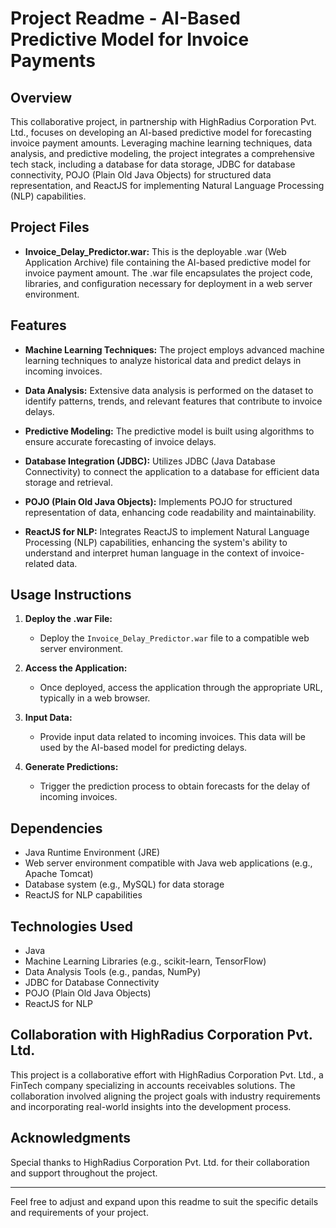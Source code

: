 # Project Readme - AI-Based Predictive Model for Invoice Payments

## Overview

This collaborative project, in partnership with HighRadius Corporation Pvt. Ltd., focuses on developing an AI-based predictive model for forecasting invoice payment amounts. Leveraging machine learning techniques, data analysis, and predictive modeling, the project integrates a comprehensive tech stack, including a database for data storage, JDBC for database connectivity, POJO (Plain Old Java Objects) for structured data representation, and ReactJS for implementing Natural Language Processing (NLP) capabilities.

## Project Files

- **Invoice_Delay_Predictor.war:** This is the deployable .war (Web Application Archive) file containing the AI-based predictive model for invoice payment amount. The .war file encapsulates the project code, libraries, and configuration necessary for deployment in a web server environment.

## Features

- **Machine Learning Techniques:** The project employs advanced machine learning techniques to analyze historical data and predict delays in incoming invoices.

- **Data Analysis:** Extensive data analysis is performed on the dataset to identify patterns, trends, and relevant features that contribute to invoice delays.

- **Predictive Modeling:** The predictive model is built using algorithms to ensure accurate forecasting of invoice delays.

- **Database Integration (JDBC):** Utilizes JDBC (Java Database Connectivity) to connect the application to a database for efficient data storage and retrieval.

- **POJO (Plain Old Java Objects):** Implements POJO for structured representation of data, enhancing code readability and maintainability.

- **ReactJS for NLP:** Integrates ReactJS to implement Natural Language Processing (NLP) capabilities, enhancing the system's ability to understand and interpret human language in the context of invoice-related data.

## Usage Instructions

1. **Deploy the .war File:**
   - Deploy the `Invoice_Delay_Predictor.war` file to a compatible web server environment.

2. **Access the Application:**
   - Once deployed, access the application through the appropriate URL, typically in a web browser.

3. **Input Data:**
   - Provide input data related to incoming invoices. This data will be used by the AI-based model for predicting delays.

4. **Generate Predictions:**
   - Trigger the prediction process to obtain forecasts for the delay of incoming invoices.

## Dependencies

- Java Runtime Environment (JRE)
- Web server environment compatible with Java web applications (e.g., Apache Tomcat)
- Database system (e.g., MySQL) for data storage
- ReactJS for NLP capabilities

## Technologies Used

- Java
- Machine Learning Libraries (e.g., scikit-learn, TensorFlow)
- Data Analysis Tools (e.g., pandas, NumPy)
- JDBC for Database Connectivity
- POJO (Plain Old Java Objects)
- ReactJS for NLP

## Collaboration with HighRadius Corporation Pvt. Ltd.

This project is a collaborative effort with HighRadius Corporation Pvt. Ltd., a FinTech company specializing in accounts receivables solutions. The collaboration involved aligning the project goals with industry requirements and incorporating real-world insights into the development process.

## Acknowledgments

Special thanks to HighRadius Corporation Pvt. Ltd. for their collaboration and support throughout the project.

---

Feel free to adjust and expand upon this readme to suit the specific details and requirements of your project.
